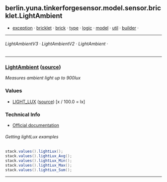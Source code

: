 
## berlin.yuna.tinkerforgesensor.model.sensor.bricklet.LightAmbient
* [exception](readmeDoc/berlin/yuna/tinkerforgesensor/model/exception/README.md) · [bricklet](readmeDoc/berlin/yuna/tinkerforgesensor/model/sensor/bricklet/README.md) · [brick](readmeDoc/berlin/yuna/tinkerforgesensor/model/sensor/brick/README.md) · [type](readmeDoc/berlin/yuna/tinkerforgesensor/model/type/README.md) · [logic](readmeDoc/berlin/yuna/tinkerforgesensor/logic/README.md) · [model](readmeDoc/berlin/yuna/tinkerforgesensor/model/README.md) · [util](readmeDoc/berlin/yuna/tinkerforgesensor/util/README.md) · [builder](readmeDoc/berlin/yuna/tinkerforgesensor/model/builder/README.md) · 

---
###### LightAmbientV3 · LightAmbientV2 · LightAmbient · 

---

### [LightAmbient](readmeDoc/berlin/yuna/tinkerforgesensor/model/sensor/bricklet/LightAmbient.md) ([source](src/main/java/berlin/yuna/tinkerforgesensor/model/sensor/bricklet/LightAmbient.java))

*Measures ambient light up to 900lux*

### Values

* [LIGHT_LUX](readmeDoc/berlin/yuna/tinkerforgesensor/model/type/ValueType.md) ([source](src/main/java/berlin/yuna/tinkerforgesensor/model/type/ValueType.java)) [x / 100.0 = lx]
### Technical Info

* [Official documentation](https://www.tinkerforge.com/de/doc/Hardware/Bricklets/Ambient_Light.html)
###### Getting lightLux examples
```java
stack.values().lightLux();
stack.values().lightLux_Avg();
stack.values().lightLux_Min();
stack.values().lightLux_Max();
stack.values().lightLux_Sum();
```

--- 
